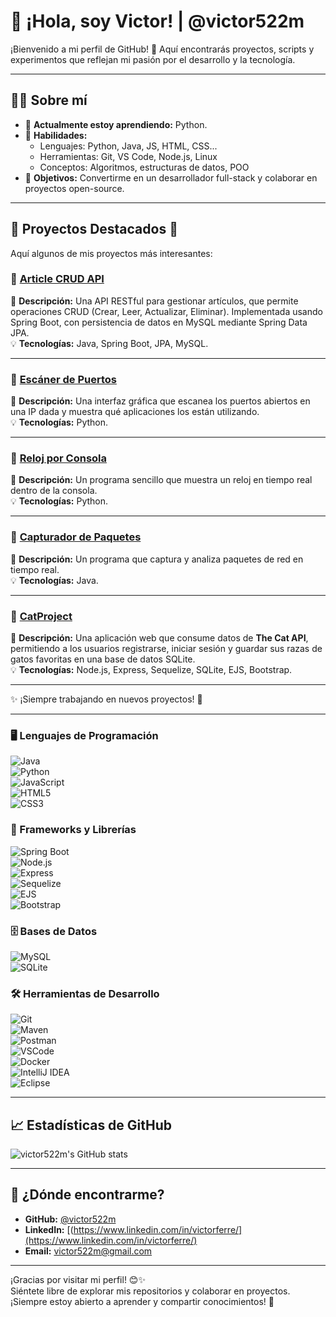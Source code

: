 # 👋 ¡Hola, soy Victor! | @victor522m  

¡Bienvenido a mi perfil de GitHub! 🚀 Aquí encontrarás proyectos, scripts y experimentos que reflejan mi pasión por el desarrollo y la tecnología.

---

## 🧑‍💻 Sobre mí

- 🌱 **Actualmente estoy aprendiendo:** Python.
- 🔧 **Habilidades:**  
  - Lenguajes: Python, Java, JS, HTML, CSS...  
  - Herramientas: Git, VS Code, Node.js, Linux  
  - Conceptos: Algoritmos, estructuras de datos, POO  
- 🎯 **Objetivos:** Convertirme en un desarrollador full-stack y colaborar en proyectos open-source.

---

## 📂 **Proyectos Destacados** 🚀

Aquí algunos de mis proyectos más interesantes:

### 🔹 [**Article CRUD API**](https://github.com/victor522m/article-crud-api)
📌 **Descripción:** Una API RESTful para gestionar artículos, que permite operaciones CRUD (Crear, Leer, Actualizar, Eliminar). Implementada usando Spring Boot, con persistencia de datos en MySQL mediante Spring Data JPA.  
💡 **Tecnologías:** Java, Spring Boot, JPA, MySQL.  

---

### 🔹 [**Escáner de Puertos**](https://github.com/victor522m/port_scanner_gui)
📌 **Descripción:** Una interfaz gráfica que escanea los puertos abiertos en una IP dada y muestra qué aplicaciones los están utilizando.  
💡 **Tecnologías:** Python.  

---

### 🔹 [**Reloj por Consola**](https://github.com/victor522m/OrangeClock/)
📌 **Descripción:** Un programa sencillo que muestra un reloj en tiempo real dentro de la consola.  
💡 **Tecnologías:** Python.  

---

### 🔹 [**Capturador de Paquetes**](https://github.com/victor522m/snifffer/)
📌 **Descripción:** Un programa que captura y analiza paquetes de red en tiempo real.  
💡 **Tecnologías:** Java.  

---

### 🔹 [**CatProject**](https://catproject-58nz.onrender.com/)
📌 **Descripción:** Una aplicación web que consume datos de **The Cat API**, permitiendo a los usuarios registrarse, iniciar sesión y guardar sus razas de gatos favoritas en una base de datos SQLite.  
💡 **Tecnologías:** Node.js, Express, Sequelize, SQLite, EJS, Bootstrap.  

---

✨ ¡Siempre trabajando en nuevos proyectos! 🚀



---

### 🖥️ Lenguajes de Programación
![Java](https://img.shields.io/badge/Java-ED8B00?style=flat&logo=java&logoColor=white)  
![Python](https://img.shields.io/badge/Python-3776AB?style=flat&logo=python&logoColor=white)  
![JavaScript](https://img.shields.io/badge/JavaScript-F7DF1E?style=flat&logo=javascript&logoColor=black)  
![HTML5](https://img.shields.io/badge/HTML5-E34F26?style=flat&logo=html5&logoColor=white)  
![CSS3](https://img.shields.io/badge/CSS3-1572B6?style=flat&logo=css3&logoColor=white)  

### 🚀 Frameworks y Librerías
![Spring Boot](https://img.shields.io/badge/Spring%20Boot-6DB33F?style=flat&logo=spring-boot&logoColor=white)  
![Node.js](https://img.shields.io/badge/Node.js-339933?style=flat&logo=node.js&logoColor=white)  
![Express](https://img.shields.io/badge/Express-000000?style=flat&logo=express&logoColor=white)  
![Sequelize](https://img.shields.io/badge/Sequelize-52B0E7?style=flat&logo=sequelize&logoColor=white)  
![EJS](https://img.shields.io/badge/EJS-000000?style=flat&logo=javascript&logoColor=white)  
![Bootstrap](https://img.shields.io/badge/Bootstrap-7952B3?style=flat&logo=bootstrap&logoColor=white)  

### 🗄️ Bases de Datos
![MySQL](https://img.shields.io/badge/MySQL-4479A1?style=flat&logo=mysql&logoColor=white)  
![SQLite](https://img.shields.io/badge/SQLite-003B57?style=flat&logo=sqlite&logoColor=white)  

### 🛠️ Herramientas de Desarrollo
![Git](https://img.shields.io/badge/Git-F05032?style=flat&logo=git&logoColor=white)  
![Maven](https://img.shields.io/badge/Maven-C71A36?style=flat&logo=apache-maven&logoColor=white)  
![Postman](https://img.shields.io/badge/Postman-FF6C37?style=flat&logo=postman&logoColor=white)  
![VSCode](https://img.shields.io/badge/VSCode-007ACC?style=flat&logo=visual-studio-code&logoColor=white)  
![Docker](https://img.shields.io/badge/Docker-2496ED?style=flat&logo=docker&logoColor=white)  
![IntelliJ IDEA](https://img.shields.io/badge/IntelliJ%20IDEA-000000?style=flat&logo=intellij-idea&logoColor=white)  
![Eclipse](https://img.shields.io/badge/Eclipse-2C2255?style=flat&logo=eclipse-ide&logoColor=white)  


---

## 📈 Estadísticas de GitHub

![victor522m's GitHub stats](https://github-readme-stats.vercel.app/api?username=victor522m&show_icons=true&theme=radical)

---

## 🚀 ¿Dónde encontrarme?

- **GitHub:** [@victor522m](https://github.com/victor522m)  
- **LinkedIn:** [(https://www.linkedin.com/in/victorferre/](https://www.linkedin.com/in/victorferre/)  
- **Email:** [victor522m@gmail.com](mailto:victor522m@gmail.com)

---

¡Gracias por visitar mi perfil! 😊✨  
Siéntete libre de explorar mis repositorios y colaborar en proyectos. ¡Siempre estoy abierto a aprender y compartir conocimientos! 🚀


